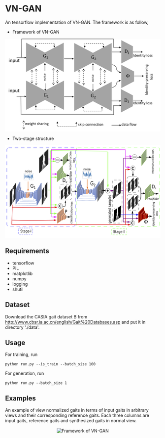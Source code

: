 # VN-GAN
An tensorflow implementation of VN-GAN. The framework is as follow,
* Framework of VN-GAN

<div align=center>
<img src="./model/framework.png" width = "600" height = "300" alt="Framework of VN-GAN" align=center />
</div>

* Two-stage structure
<div align=center>
<img src="./model/two-stage.png" width = "600" height = "300" alt="Framework of VN-GAN" align=center />
</div>

## Requirements
* tensorflow 
* PIL
* matplotlib
* numpy
* logging
* shutil

## Dataset

Download the CASIA gait dataset B from http://www.cbsr.ia.ac.cn/english/Gait%20Databases.asp and put it in directory './data'.
## Usage

For training, run

```
python run.py --is_train --batch_size 100
```

For generation, run

```
python run.py --batch_size 1
```
## Examples

An example of view normalized gaits in terms of input gaits in arbitrary views and their corresponding reference gaits. Each three columns are input gaits, reference gaits and synthesized gaits in normal view.

<div align=center>
<img src="./sample/sample.png" alt="Framework of VN-GAN" align=center />
</div>



